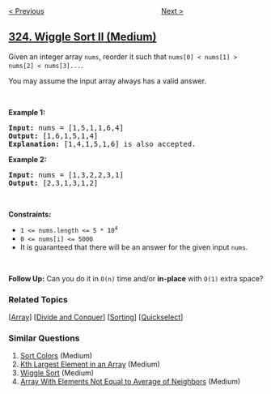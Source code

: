 <!--|This file generated by command(leetcode description); DO NOT EDIT.    |-->
<!--+----------------------------------------------------------------------+-->
<!--|@author    openset <openset.wang@gmail.com>                           |-->
<!--|@link      https://github.com/openset                                 |-->
<!--|@home      https://github.com/openset/leetcode                        |-->
<!--+----------------------------------------------------------------------+-->

[< Previous](../number-of-connected-components-in-an-undirected-graph "Number of Connected Components in an Undirected Graph")
　　　　　　　　　　　　　　　　
[Next >](../maximum-size-subarray-sum-equals-k "Maximum Size Subarray Sum Equals k")

## [324. Wiggle Sort II (Medium)](https://leetcode.com/problems/wiggle-sort-ii "摆动排序 II")

<p>Given an integer array <code>nums</code>, reorder it such that <code>nums[0] &lt; nums[1] &gt; nums[2] &lt; nums[3]...</code>.</p>

<p>You may assume the input array always has a valid answer.</p>

<p>&nbsp;</p>
<p><strong>Example 1:</strong></p>

<pre>
<strong>Input:</strong> nums = [1,5,1,1,6,4]
<strong>Output:</strong> [1,6,1,5,1,4]
<strong>Explanation:</strong> [1,4,1,5,1,6] is also accepted.
</pre>

<p><strong>Example 2:</strong></p>

<pre>
<strong>Input:</strong> nums = [1,3,2,2,3,1]
<strong>Output:</strong> [2,3,1,3,1,2]
</pre>

<p>&nbsp;</p>
<p><strong>Constraints:</strong></p>

<ul>
	<li><code>1 &lt;= nums.length &lt;= 5 * 10<sup>4</sup></code></li>
	<li><code>0 &lt;= nums[i] &lt;= 5000</code></li>
	<li>It is guaranteed that there will be an answer for the given input <code>nums</code>.</li>
</ul>

<p>&nbsp;</p>
<strong>Follow Up:</strong> Can you do it in <code>O(n)</code> time and/or <strong>in-place</strong> with <code>O(1)</code> extra space?

### Related Topics
  [[Array](../../tag/array/README.md)]
  [[Divide and Conquer](../../tag/divide-and-conquer/README.md)]
  [[Sorting](../../tag/sorting/README.md)]
  [[Quickselect](../../tag/quickselect/README.md)]

### Similar Questions
  1. [Sort Colors](../sort-colors) (Medium)
  1. [Kth Largest Element in an Array](../kth-largest-element-in-an-array) (Medium)
  1. [Wiggle Sort](../wiggle-sort) (Medium)
  1. [Array With Elements Not Equal to Average of Neighbors](../array-with-elements-not-equal-to-average-of-neighbors) (Medium)
